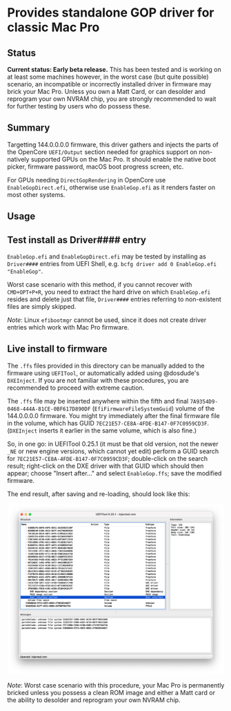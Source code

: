 # Provides standalone GOP driver for classic Mac Pro

## Status
**Current status: Early beta release.** This has been tested and is working on at least some machines
however, in the worst case (but quite possible) scenario, an incompatible or incorrectly installed driver
in firmware may brick your Mac Pro. Unless you own a Matt Card, or can desolder and reprogram your own
NVRAM chip, you are strongly recommended to wait for further testing by users who do possess these.

## Summary
Targetting 144.0.0.0.0 firmware, this driver gathers and injects the parts of the OpenCore `UEFI/Output`
section needed for graphics support on non-natively supported GPUs on the Mac Pro. It should enable the
native boot picker, firmware password, macOS boot progress screen, etc.

For GPUs needing `DirectGopRendering` in OpenCore use `EnableGopDirect.efi`, otherwise use `EnableGop.efi`
as it renders faster on most other systems.

## Usage

## Test install as Driver#### entry

`EnableGop.efi` and `EnableGopDirect.efi` may be tested by installing as `Driver####` entries from UEFI Shell,
e.g. `bcfg driver add 0 EnableGop.efi "EnableGop"`.

Worst case scenario with this method, if you cannot recover with `CMD+OPT+P+R`, you need to extract the hard
drive on which `EnableGop.efi` resides and delete just that file, `Driver####` entries referring to non-existent
files are simply skipped.

_Note_: Linux `efibootmgr` cannot be used, since it does not create driver entries which work with Mac Pro
firmware.

## Live install to firmware

The `.ffs` files provided in this directory can be manually added to the firmware using `UEFITool`,
or automatically added using @dosdude's `DXEInject`. If you are not familiar with these procedures,
you are recommended to proceed with extreme caution.

The `.ffs` file may be inserted anywhere within the fifth and final `7A9354D9-0468-444A-81CE-0BF617D890DF`
(`EfiFirmwareFileSystemGuid`) volume of the 144.0.0.0.0 firmware. You might try immediately after the final
firmware file in the volume, which has GUID `7EC21E57-CE8A-4FDE-B147-0F7C0959CD3F`. (`DXEInject` inserts it
earlier in the same volume, which is also fine.)

So, in one go: in UEFITool 0.25.1 (it must be that old version, not the newer `_NE` or new engine versions, which
cannot yet edit) perform a GUID search for `7EC21E57-CE8A-4FDE-B147-0F7C0959CD3F`; double-click on the search
result; right-click on the DXE driver with that GUID which should then appear; choose "Insert after..." and
select `EnableGop.ffs`; save the modified firmware.

The end result, after saving and re-loading, should look like this:

<img src="UEFITool_Inserted_Screenshot.png">

*Note*: Worst case scenario with this procedure, your Mac Pro is permanently bricked unless you possess a clean
ROM image and either a Matt card or the ability to desolder and reprogram your own NVRAM chip.
